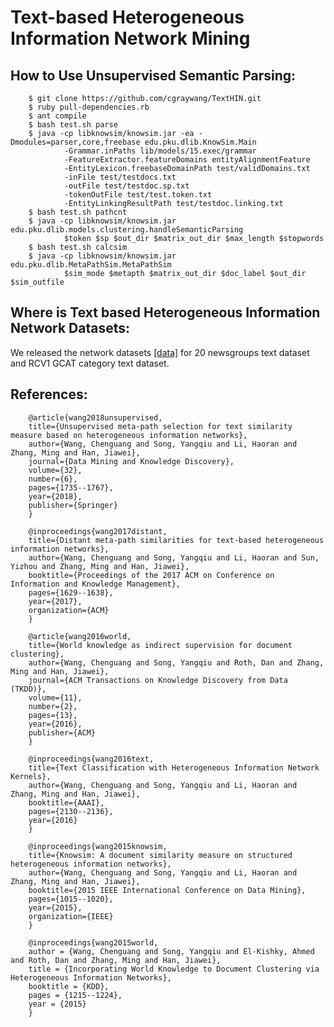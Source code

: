 # Text-based Heterogeneous Information Network Mining

## How to Use Unsupervised Semantic Parsing:
        $ git clone https://github.com/cgraywang/TextHIN.git
        $ ruby pull-dependencies.rb
        $ ant compile
        $ bash test.sh parse
        $ java -cp libknowsim/knowsim.jar -ea -Dmodules=parser,core,freebase edu.pku.dlib.KnowSim.Main 
                -Grammar.inPaths lib/models/15.exec/grammar 
                -FeatureExtractor.featureDomains entityAlignmentFeature 
                -EntityLexicon.freebaseDomainPath test/validDomains.txt 
                -inFile test/testdocs.txt 
                -outFile test/testdoc.sp.txt
                -tokenOutFile test/test.token.txt 
                -EntityLinkingResultPath test/testdoc.linking.txt
        $ bash test.sh pathcnt
        $ java -cp libknowsim/knowsim.jar edu.pku.dlib.models.clustering.handleSemanticParsing
                $token $sp $out_dir $matrix_out_dir $max_length $stopwords
        $ bash test.sh calcsim
        $ java -cp libknowsim/knowsim.jar edu.pku.dlib.MetaPathSim.MetaPathSim
                $sim_mode $metapth $matrix_out_dir $doc_label $out_dir $sim_outfile
                
## Where is Text based Heterogeneous Information Network Datasets:
We released the network datasets [[data]](https://github.com/cgraywang/TextHINData) for 20 newsgroups text dataset and RCV1 GCAT category text dataset.

## References:

        @article{wang2018unsupervised,
        title={Unsupervised meta-path selection for text similarity measure based on heterogeneous information networks},
        author={Wang, Chenguang and Song, Yangqiu and Li, Haoran and Zhang, Ming and Han, Jiawei},
        journal={Data Mining and Knowledge Discovery},
        volume={32},
        number={6},
        pages={1735--1767},
        year={2018},
        publisher={Springer}
        }
        
        @inproceedings{wang2017distant,
        title={Distant meta-path similarities for text-based heterogeneous information networks},
        author={Wang, Chenguang and Song, Yangqiu and Li, Haoran and Sun, Yizhou and Zhang, Ming and Han, Jiawei},
        booktitle={Proceedings of the 2017 ACM on Conference on Information and Knowledge Management},
        pages={1629--1638},
        year={2017},
        organization={ACM}
        }
        
        @article{wang2016world,
        title={World knowledge as indirect supervision for document clustering},
        author={Wang, Chenguang and Song, Yangqiu and Roth, Dan and Zhang, Ming and Han, Jiawei},
        journal={ACM Transactions on Knowledge Discovery from Data (TKDD)},
        volume={11},
        number={2},
        pages={13},
        year={2016},
        publisher={ACM}
        }
        
        @inproceedings{wang2016text,
        title={Text Classification with Heterogeneous Information Network Kernels},
        author={Wang, Chenguang and Song, Yangqiu and Li, Haoran and Zhang, Ming and Han, Jiawei},
        booktitle={AAAI},
        pages={2130--2136},
        year={2016}
        }

        @inproceedings{wang2015knowsim,
        title={Knowsim: A document similarity measure on structured heterogeneous information networks},
        author={Wang, Chenguang and Song, Yangqiu and Li, Haoran and Zhang, Ming and Han, Jiawei},
        booktitle={2015 IEEE International Conference on Data Mining},
        pages={1015--1020},
        year={2015},
        organization={IEEE}
        }

        @inproceedings{wang2015world,
        author = {Wang, Chenguang and Song, Yangqiu and El-Kishky, Ahmed and Roth, Dan and Zhang, Ming and Han, Jiawei},
        title = {Incorporating World Knowledge to Document Clustering via Heterogeneous Information Networks},
        booktitle = {KDD},
        pages = {1215--1224},
        year = {2015}
        }
